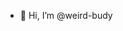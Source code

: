 - 👋 Hi, I’m @weird-budy


<!---
weird-budy/weird-budy is a ✨ special ✨ repository because its `README.md` (this file) appears on your GitHub profile.
You can click the Preview link to take a look at your changes.
--->
